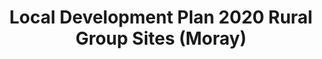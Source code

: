 ---
schema: default
title: Local Development Plan 2020 Rural Group Sites (Moray)
organization: Moray Council
notes: 
resources:

  - name: Local Development Plan 2020 Rural Group Sites (Moray) CSV
  - url: https://data-moray.opendata.arcgis.com/datasets/moray::local-devevlopment-plan-2020-rural-group-sites-moray/about
  - format: CSV

  - name: Local Development Plan 2020 Rural Group Sites (Moray) KML
  - url: https://data-moray.opendata.arcgis.com/datasets/moray::local-devevlopment-plan-2020-rural-group-sites-moray/about
  - format: KML

  - name: Local Development Plan 2020 Rural Group Sites (Moray) SHAPEFILE
  - url: https://data-moray.opendata.arcgis.com/datasets/moray::local-devevlopment-plan-2020-rural-group-sites-moray/about
  - format: SHAPEFILE

  - name: Local Development Plan 2020 Rural Group Sites (Moray) GEOJSON
  - url: https://data-moray.opendata.arcgis.com/datasets/moray::local-devevlopment-plan-2020-rural-group-sites-moray/about
  - format: GEOJSON

license: INSPIRE Regulations 2009
category:

  - Planning

  - INSPIRE


  - Development Plans

maintainer: Tim Wisniewski
maintainer_email: tim@timwis.com
---